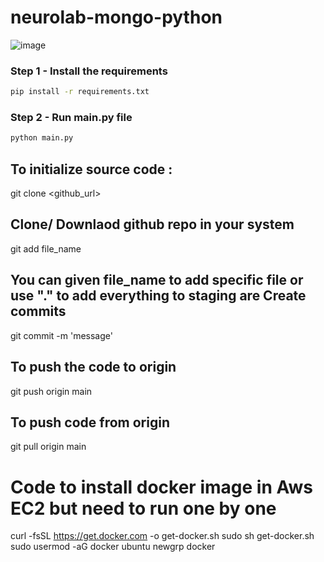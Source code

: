 # neurolab-mongo-python

![image](https://user-images.githubusercontent.com/57321948/196933065-4b16c235-f3b9-4391-9cfe-4affcec87c35.png)

### Step 1 - Install the requirements

```bash
pip install -r requirements.txt
```

### Step 2 - Run main.py file

```bash
python main.py
```

## To initialize source code :

git clone <github_url>

## Clone/ Downlaod github repo in your system

git add file_name

## You can given file_name to add specific file or use "." to add everything to staging are Create commits

git commit -m 'message'

## To push the code to origin 

git push origin main

## To push code from origin

git pull origin main

# Code to install docker image in Aws EC2 but need to run one by one

curl -fsSL https://get.docker.com -o get-docker.sh
sudo sh get-docker.sh
sudo usermod -aG docker ubuntu
newgrp docker
